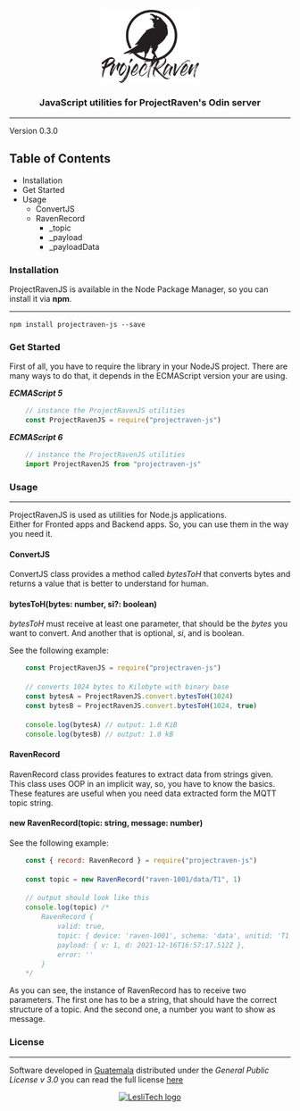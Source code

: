 <p align="center">
	<a href="https://raven.gt" target="_blank">
		<img width="175" alt="ProjectRaven logo" src="./docs/projectraven-logo.svg" />
	</a>
</p>

<h3 align="center">JavaScript utilities for ProjectRaven's Odin server</h3>

<hr/>

Version 0.3.0  


## Table of Contents
- Installation
- Get Started
- Usage
	- ConvertJS
	- RavenRecord
		- _topic
		- _payload
		- _payloadData

### **Installation**
ProjectRavenJS is available in the Node Package Manager, so you can install it via **npm**.   

--------
```console
npm install projectraven-js --save
```

### **Get Started**
First of all, you have to require the library in your NodeJS project.
There are many ways to do that, it depends in the ECMAScript version your are using.

_**ECMAScript 5**_   
```js
	// instance the ProjectRavenJS utilities
	const ProjectRavenJS = require("projectraven-js")
```   

_**ECMAScript 6**_    
```js
	// instance the ProjectRavenJS utilities
	import ProjectRavenJS from "projectraven-js"
```

### **Usage**
--------
ProjectRavenJS is used as utilities for Node.js applications.    
Either for Fronted apps and Backend apps. So, you can use them in the way you need it.


#### **ConvertJS**
ConvertJS class provides a method called _bytesToH_ that converts bytes and returns a value that is better to understand for human.    


#### bytesToH(bytes: number, si?: boolean)
_bytesToH_ must receive at least one parameter, that should be the _bytes_ you want to convert. And another that is optional, _si_, and is boolean.    

See the following example:     


```js
	const ProjectRavenJS = require("projectraven-js")

	// converts 1024 bytes to Kilobyte with binary base
	const bytesA = ProjectRavenJS.convert.bytesToH(1024)
	const bytesB = ProjectRavenJS.convert.bytesToH(1024, true)

	console.log(bytesA) // output: 1.0 KiB
	console.log(bytesB) // output: 1.0 kB
```

#### **RavenRecord**
RavenRecord class provides features to extract data from strings given. This class uses OOP in an implicit way, so, you have to know the basics. 
These features are useful when you need data extracted form the MQTT topic string.    

#### new RavenRecord(topic: string, message: number)

See the following example:

```js
	const { record: RavenRecord } = require("projectraven-js")

	const topic = new RavenRecord("raven-1001/data/T1", 1)

	// output should look like this
	console.log(topic) /*
		RavenRecord {
			valid: true,
			topic: { device: 'raven-1001', schema: 'data', unitid: 'T1' },
			payload: { v: 1, d: 2021-12-16T16:57:17.512Z },
			error: ''
		}
	*/
```

As you can see, the instance of RavenRecord has to receive two parameters. The first one has to be a string, that should have the correct structure of a topic. And the second one, a number you want to show as message.    





### License  
------
Software developed in [Guatemala](http://visitguatemala.com/) distributed under the *General Public License v 3.0* you can read the full license [here](http://www.gnu.org/licenses/gpl-3.0.html)

<p align="center">
	<a href="https://www.lesli.tech" target="_blank">
		<img alt="LesliTech logo" width="150" src="https://cdn.lesli.tech/leslitech/brand/leslitech-logo.svg" />
	</a>
</p>
